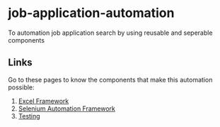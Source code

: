 # job-application-automation
To automation job application search by using reusable and seperable components

## Links
Go to these pages to know the components that make this automation possible:

1. [Excel Framework](excel_framework/ExcelFramework.md)
2. [Selenium Automation Framework](selenium_automation_framework/_documentation/SeleniumAutomationFramework.md)
3. [Testing](Testing.md)